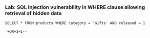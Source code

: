 
### Lab: SQL injection vulnerability in WHERE clause allowing retrieval of hidden data

``` SELECT * FROM products WHERE category = 'Gifts' AND released = 1 ```

``` '+OR+1=1-- ```

